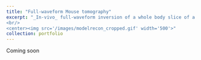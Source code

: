 ```yaml
---
title: "Full-waveform Mouse tomography"
excerpt: "_In-vivo_ full-waveform inversion of a whole body slice of a mouse <br/>
<br/>
<center><img src='/images/modelrecon_cropped.gif' width='500'>"
collection: portfolio
---
```


Coming soon